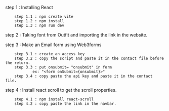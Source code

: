 step 1 : Installing React

        step 1.1 : npm create vite
        step 1.2 : npm install
        step 1.3 : npm run dev

step 2 : Taking font from Outfit and importing the link in the website.

step 3 : Make an Email form using Web3forms

        step 3.1 : create an access key
        step 3.2 : copy the script and paste it in the contact file before the return.
        step 3.3 : put onsubmit= "onsubmit" in form
                ex: "<form onSubmit={onsubmit}>"
        step 3.4 : copy paste the api key and paste it in the contact file.

step 4 : Install react scroll to get the scroll properties.

        step 4.1 : npm install react-scroll
        step 4.2 : copy paste the link in the navbar.
